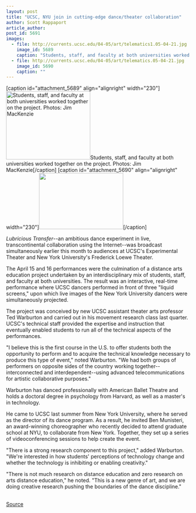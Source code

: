 ```yaml
---
layout: post
title: "UCSC, NYU join in cutting-edge dance/theater collaboration"
author: Scott Rappaport
article_author: 
post_id: 5691
images:
  - file: http://currents.ucsc.edu/04-05/art/telematics1.05-04-21.jpg
    image_id: 5689
    caption: "Students, staff, and faculty at both universities worked together on the project. Photos: Jim MacKenzie"
  - file: http://currents.ucsc.edu/04-05/art/telematics.05-04-21.jpg
    image_id: 5690
    caption: ""
---
```


[caption id="attachment_5689" align="alignright" width="230"]<a href="http://dev-ucsc-news.pantheonsite.io/wp-content/uploads/2005/04/telematics1.05-04-21.jpg"><img class="size-full wp-image-5689" src="http://dev-ucsc-news.pantheonsite.io/wp-content/uploads/2005/04/telematics1.05-04-21.jpg" alt="Students, staff, and faculty at both universities worked together on the project. Photos: Jim MacKenzie" width="230" height="186" /></a>Students, staff, and faculty at both universities worked together on the project. Photos: Jim MacKenzie[/caption]
[caption id="attachment_5690" align="alignright" width="230"]<a href="http://dev-ucsc-news.pantheonsite.io/wp-content/uploads/2005/04/telematics.05-04-21.jpg"><img class="size-full wp-image-5690" src="http://dev-ucsc-news.pantheonsite.io/wp-content/uploads/2005/04/telematics.05-04-21.jpg" alt="" width="230" height="153" /></a>[/caption]
<a name="content" id="content"></a>
<p>
  <i>Lubricious Transfer</i>--an ambitious dance experiment in live, transcontinental collaboration using the Internet--was broadcast simultaneously earlier this month to audiences at UCSC's Experimental Theater and New York University's Frederick Loewe Theater.
</p>
<p>
  The April 15 and 16 performances were the culmination of a distance arts education project undertaken by an interdisciplinary mix of students, staff, and faculty at both universities. The result was an interactive, real-time performance where UCSC dancers performed in front of three "liquid screens," upon which live images of the New York University dancers were simultaneously projected.<br>
</p>
<p>
  The project was conceived by new UCSC assistant theater arts professor Ted Warburton and carried out in his movement research class last quarter. UCSC's technical staff provided the expertise and instruction that eventually enabled students to run all of the technical aspects of the performances.<br>
</p>
<p>
  "I believe this is the first course in the U.S. to offer students both the opportunity to perform and to acquire the technical knowledge necessary to produce this type of event," noted Warburton. "We had both groups of performers on opposite sides of the country working together--interconnected and interdependent--using advanced telecommunications for artistic collaborative purposes."
</p>
<p>
  Warburton has danced professionally with American Ballet Theatre and holds a doctoral degree in psychology from Harvard, as well as a master's in technology.
</p>
<p>
  He came to UCSC last summer from New York University, where he served as the director of its dance program. As a result, he invited Ben Munisteri, an award-winning choreographer who recently decided to attend graduate school at NYU, to collaborate from New York. Together, they set up a series of videoconferencing sessions to help create the event.<br>
</p>
<p>
  "There is a strong research component to this project," added Warburton. "We're interested in how students' perceptions of technology change and whether the technology is inhibiting or enabling creativity."<br>
</p>
<p>
  "There is not much research on distance education and zero research on arts distance education," he noted. "This is a new genre of art, and we are doing creative research pushing the boundaries of the dance discipline."<br>
  <br>
</p>
<p><a href="http://www1.ucsc.edu/currents/04-05/04-25/collaboration.asp" title="Permalink to collaboration">Source</a></p>
